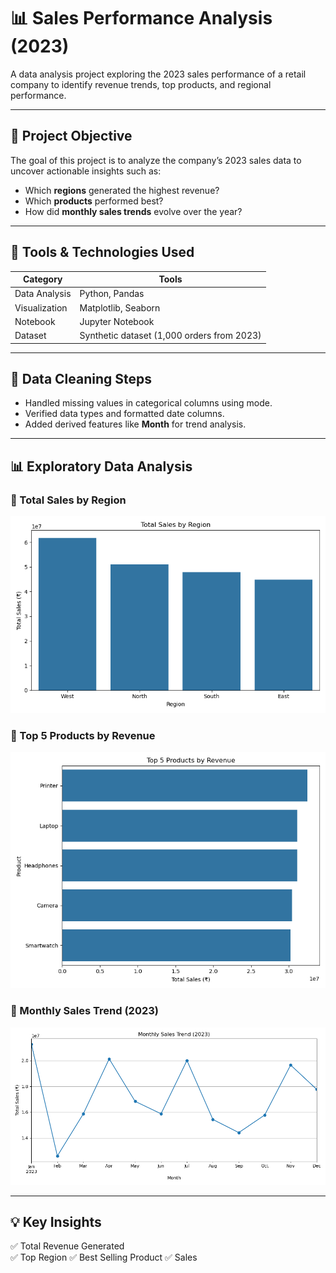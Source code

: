 # 📊 Sales Performance Analysis (2023)

A data analysis project exploring the 2023 sales performance of a retail company to identify revenue trends, top products, and regional performance.

---

## 🎯 Project Objective

The goal of this project is to analyze the company’s 2023 sales data to uncover actionable insights such as:

- Which **regions** generated the highest revenue?
- Which **products** performed best?
- How did **monthly sales trends** evolve over the year?

---

## 🧰 Tools & Technologies Used

| Category | Tools |
|-----------|--------|
| Data Analysis | Python, Pandas |
| Visualization | Matplotlib, Seaborn |
| Notebook | Jupyter Notebook |
| Dataset | Synthetic dataset (1,000 orders from 2023) |

---

## 🧹 Data Cleaning Steps
- Handled missing values in categorical columns using mode.
- Verified data types and formatted date columns.
- Added derived features like **Month** for trend analysis.

---

## 📊 Exploratory Data Analysis

### 🔹 Total Sales by Region
![Total Sales by Region](visuals/revenue_by_region.png)

### 🔹 Top 5 Products by Revenue
![Top Products](visuals/top_products.png)

### 🔹 Monthly Sales Trend (2023)
![Monthly Sales Trend](visuals/monthly_sales_trend.png)

---

## 💡 Key Insights

✅ Total Revenue Generated  
✅ Top Region 
✅ Best Selling Product
✅ Sales 
